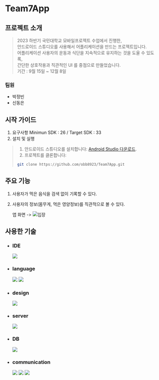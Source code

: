 # Team7App

## 프로젝트 소개
>2023 하반기 국민대학교 모바일프로젝트 수업에서 진행한,   
>안드로이드 스튜디오를 사용해서 어플리케이션을 만드는 프로젝트입니다.   
>어플리케이션 사용자의 운동과 식단을 지속적으로 유지하는 것을 도울 수 있도록,   
>간단한 상호작용과 직관적인 UI 를 중점으로 만들었습니다.   
>기간 : 9월 15일 ~ 12월 8일
   ### 팀원
   + 박정빈
   + 신동은
## 시작 가이드
1. 요구사항
   Minimun SDK : 26 / Target SDK : 33
2. 설치 및 실행
> 1. 안드로이드 스튜디오를 설치합니다: [Android Studio 다운로드](https://developer.android.com/studio).
> 2. 프로젝트를 클론합니다:
>
>   ```bash
>   git clone https://github.com/obb8923/Team7App.git
>   ```

## 주요 기능
1. 사용자가 먹은 음식을 검색 없이 기록할 수 있다.
2. 사용자의 정보(몸무게, 먹은 영양정보)를 직관적으로 볼 수 있다.

   앱 화면 ->
   ![입장](https://github.com/obb8923/Team7App/assets/59199893/ede9058a-1a19-45e1-9471-80c5a8f02255)
  




## 사용한 기술
* ### IDE
  <img src="https://img.shields.io/badge/android studio-3DDC84?style=for-the-badge&logo=androidstudio&logoColor=white">
* ### language
  <img src="https://img.shields.io/badge/kotlin-7F52FF?style=for-the-badge&logo=kotlin&logoColor=white"> <img src="https://img.shields.io/badge/java-007396?style=for-the-badge&logo=java&logoColor=white">
* ### design
  <img src="https://img.shields.io/badge/figma-F24E1E?style=for-the-badge&logo=figma&logoColor=white">
* ### server
  <img src="https://img.shields.io/badge/firebase-FFCA28?style=for-the-badge&logo=firebase&logoColor=white"> 
* ### DB
  <img src="https://img.shields.io/badge/firestore-FFCA28?style=for-the-badge&logo=firebase&logoColor=white">
* ### communication
  <img src="https://img.shields.io/badge/github-181717?style=for-the-badge&logo=github&logoColor=white"> <img src="https://img.shields.io/badge/git-F05032?style=for-the-badge&logo=git&logoColor=white"> <img src="https://img.shields.io/badge/notion-000000?style=for-the-badge&logo=notion&logoColor=white">
